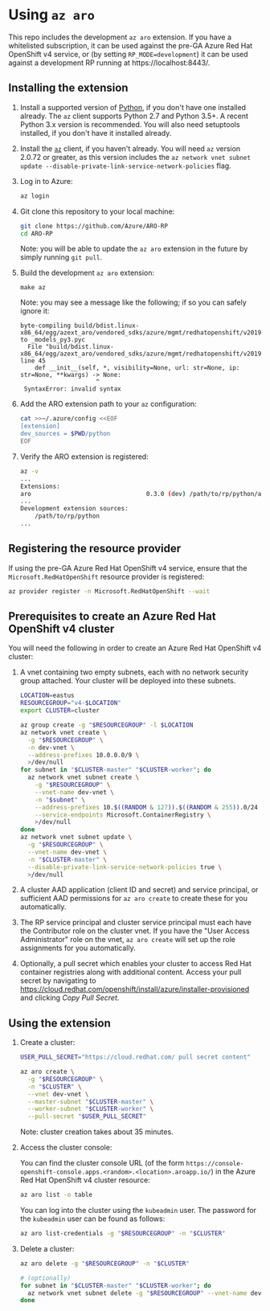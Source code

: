 # Using `az aro`

This repo includes the development `az aro` extension.  If you have a
whitelisted subscription, it can be used against the pre-GA Azure Red Hat
OpenShift v4 service, or (by setting `RP_MODE=development`) it can be used
against a development RP running at https://localhost:8443/.


## Installing the extension

1. Install a supported version of [Python](https://www.python.org/downloads), if
   you don't have one installed already.  The `az` client supports Python 2.7
   and Python 3.5+.  A recent Python 3.x version is recommended.  You will also
   need setuptools installed, if you don't have it installed already.

1. Install the
   [`az`](https://docs.microsoft.com/en-us/cli/azure/install-azure-cli) client,
   if you haven't already.  You will need `az` version 2.0.72 or greater, as
   this version includes the `az network vnet subnet update
   --disable-private-link-service-network-policies` flag.

1. Log in to Azure:

   ```bash
   az login
   ```

1. Git clone this repository to your local machine:

   ```bash
   git clone https://github.com/Azure/ARO-RP
   cd ARO-RP
   ```

   Note: you will be able to update the `az aro` extension in the future by
   simply running `git pull`.

1. Build the development `az aro` extension:

   `make az`

   Note: you may see a message like the following; if so you can safely ignore
   it:

   ```
   byte-compiling build/bdist.linux-x86_64/egg/azext_aro/vendored_sdks/azure/mgmt/redhatopenshift/v2019_12_31_preview/models/_models_py3.py to _models_py3.pyc
     File "build/bdist.linux-x86_64/egg/azext_aro/vendored_sdks/azure/mgmt/redhatopenshift/v2019_12_31_preview/models/_models_py3.py", line 45
       def __init__(self, *, visibility=None, url: str=None, ip: str=None, **kwargs) -> None:
                        ^
    SyntaxError: invalid syntax
    ```

1. Add the ARO extension path to your `az` configuration:

   ```bash
   cat >>~/.azure/config <<EOF
   [extension]
   dev_sources = $PWD/python
   EOF
   ```

1. Verify the ARO extension is registered:

   ```bash
   az -v
   ...
   Extensions:
   aro                                0.3.0 (dev) /path/to/rp/python/az/aro
   ...
   Development extension sources:
       /path/to/rp/python
   ...
   ```


## Registering the resource provider

If using the pre-GA Azure Red Hat OpenShift v4 service, ensure that the
`Microsoft.RedHatOpenShift` resource provider is registered:

```bash
az provider register -n Microsoft.RedHatOpenShift --wait
```


## Prerequisites to create an Azure Red Hat OpenShift v4 cluster

You will need the following in order to create an Azure Red Hat OpenShift v4
cluster:

1. A vnet containing two empty subnets, each with no network security group
   attached.  Your cluster will be deployed into these subnets.

   ```bash
   LOCATION=eastus
   RESOURCEGROUP="v4-$LOCATION"
   export CLUSTER=cluster

   az group create -g "$RESOURCEGROUP" -l $LOCATION
   az network vnet create \
     -g "$RESOURCEGROUP" \
     -n dev-vnet \
     --address-prefixes 10.0.0.0/9 \
     >/dev/null
   for subnet in "$CLUSTER-master" "$CLUSTER-worker"; do
     az network vnet subnet create \
       -g "$RESOURCEGROUP" \
       --vnet-name dev-vnet \
       -n "$subnet" \
       --address-prefixes 10.$((RANDOM & 127)).$((RANDOM & 255)).0/24 \
       --service-endpoints Microsoft.ContainerRegistry \
       >/dev/null
   done
   az network vnet subnet update \
     -g "$RESOURCEGROUP" \
     --vnet-name dev-vnet \
     -n "$CLUSTER-master" \
     --disable-private-link-service-network-policies true \
     >/dev/null
   ```

1. A cluster AAD application (client ID and secret) and service principal, or
   sufficient AAD permissions for `az aro create` to create these for you
   automatically.

1. The RP service principal and cluster service principal must each have the
   Contributor role on the cluster vnet.  If you have the "User Access
   Administrator" role on the vnet, `az aro create` will set up the role
   assignments for you automatically.

1. Optionally, a pull secret which enables your cluster to access Red Hat
   container registries along with additional content.  Access your pull secret
   by navigating to
   https://cloud.redhat.com/openshift/install/azure/installer-provisioned and
   clicking *Copy Pull Secret*.


## Using the extension

1. Create a cluster:

   ```bash
   USER_PULL_SECRET="https://cloud.redhat.com/ pull secret content"

   az aro create \
     -g "$RESOURCEGROUP" \
     -n "$CLUSTER" \
     --vnet dev-vnet \
     --master-subnet "$CLUSTER-master" \
     --worker-subnet "$CLUSTER-worker" \
     --pull-secret "$USER_PULL_SECRET"
   ```

   Note: cluster creation takes about 35 minutes.

1. Access the cluster console:

   You can find the cluster console URL (of the form
   `https://console-openshift-console.apps.<random>.<location>.aroapp.io/`) in
   the Azure Red Hat OpenShift v4 cluster resource:

   ```bash
   az aro list -o table
   ```

   You can log into the cluster using the `kubeadmin` user.  The password for
   the `kubeadmin` user can be found as follows:

   ```bash
   az aro list-credentials -g "$RESOURCEGROUP" -n "$CLUSTER"
   ```

1. Delete a cluster:

   ```bash
   az aro delete -g "$RESOURCEGROUP" -n "$CLUSTER"

   # (optionally)
   for subnet in "$CLUSTER-master" "$CLUSTER-worker"; do
     az network vnet subnet delete -g "$RESOURCEGROUP" --vnet-name dev-vnet -n "$subnet"
   done
   ```
